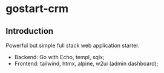 # gostart-crm

## Introduction

Powerful but simple full stack web application starter.

- Backend: Go with Echo, templ, sqlx;
- Frontend: tailwind, htmx, alpine, w2ui (admin dashboard);
